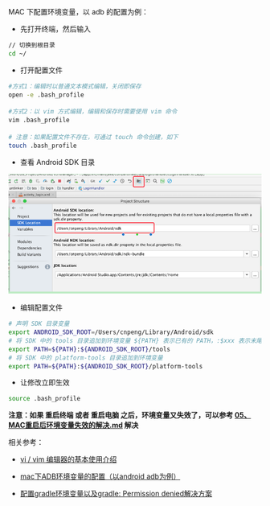 MAC 下配置环境变量，以 adb 的配置为例：

* 先打开终端，然后输入

```bash		
// 切换到根目录
cd ~/
```

* 打开配置文件

```bash
#方式1：编辑时以普通文本模式编辑，关闭即保存
open -e .bash_profile		

#方式2：以 vim 方式编辑，编辑和保存时需要使用 vim 命令
vim .bash_profile

# 注意：如果配置文件不存在，可通过 touch 命令创建，如下
touch .bash_profile

```

* 查看 Android SDK 目录

![](pics/20210817234932311_66906502.png)

* 编辑配置文件

```bash
# 声明 SDK 目录变量
export ANDROID_SDK_ROOT=/Users/cnpeng/Library/Android/sdk
# 将 SDK 中的 tools 目录追加到环境变量 ${PATH} 表示已有的 PATH，:$xxx 表示末尾追加
export PATH=${PATH}:${ANDROID_SDK_ROOT}/tools
# 将 SDK 中的 platform-tools 目录追加到环境变量
export PATH=${PATH}:${ANDROID_SDK_ROOT}/platform-tools
```

* 让修改立即生效

```bash
source .bash_profile
```

**注意：如果 重启终端 或者 重启电脑 之后，环境变量又失效了，可以参考 [05、MAC重启后环境变量失效的解决.md](05、MAC重启后环境变量失效的解决.md) 解决**


相关参考：

* [vi / vim 编辑器的基本使用介绍](https://blog.csdn.net/north1989/article/details/53367461)

* [mac下ADB环境变量的配置（以android adb为例）](https://www.jianshu.com/p/618d55a79832)

* [配置gradle环境变量以及gradle: Permission denied解决方案](https://blog.csdn.net/zhichaosong/article/details/81148184)